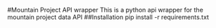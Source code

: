 #Mountain Project API wrapper
This is a python api wrapper for the mountain project data API 
##Installation
pip install -r requirements.txt



